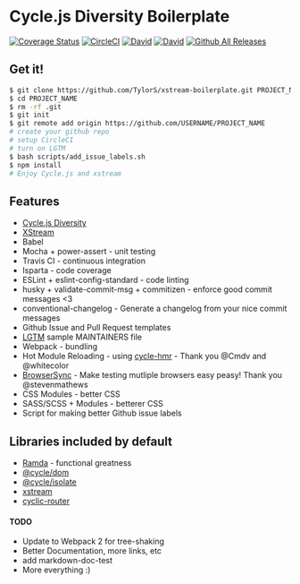 # Cycle.js Diversity Boilerplate
[![Coverage Status](https://coveralls.io/repos/github/TylorS/xstream-boilerplate/badge.svg?branch=master)](https://coveralls.io/github/TylorS/xstream-boilerplate?branch=master)
[![CircleCI](https://img.shields.io/circleci/project/TylorS/xstream-boilerplate.svg?maxAge=2592000)]()
[![David](https://img.shields.io/david/TylorS/xstream-boilerplate.svg?maxAge=2592000)]()
[![David](https://img.shields.io/david/dev/TylorS/xstream-boilerplate.svg?maxAge=2592000)]()
[![Github All Releases](https://img.shields.io/github/downloads/TylorS/xstream-boilerplate/total.svg?maxAge=2592000)]()

## Get it!

```bash
$ git clone https://github.com/TylorS/xstream-boilerplate.git PROJECT_NAME
$ cd PROJECT_NAME
$ rm -rf .git
$ git init
$ git remote add origin https://github.com/USERNAME/PROJECT_NAME
# create your github repo
# setup CircleCI
# turn on LGTM
$ bash scripts/add_issue_labels.sh
$ npm install
# Enjoy Cycle.js and xstream
```


## Features

- [Cycle.js Diversity](https://github.com/cyclejs)
- [XStream](https://github.com/staltz/xstream)
- Babel
- Mocha + power-assert - unit testing
- Travis CI - continuous integration
- Isparta - code coverage
- ESLint + eslint-config-standard - code linting
- husky + validate-commit-msg + commitizen  - enforce good commit messages <3
- conventional-changelog - Generate a changelog from your nice commit messages
- Github Issue and Pull Request templates
- [LGTM](https://lgtm.co) sample MAINTAINERS file
- Webpack - bundling
- Hot Module Reloading - using [cycle-hmr](https://whitecolor/cycle-hmr) - Thank you @Cmdv and @whitecolor
- [BrowserSync](https://browsersync.io/) - Make testing mutliple browsers easy peasy! Thank you @stevenmathews
- CSS Modules - better CSS
- SASS/SCSS + Modules - betterer CSS
- Script for making better Github issue labels

## Libraries included by default

- [Ramda](http://ramdajs.com/) - functional greatness
- [@cycle/dom](https://github.com/cyclejs/dom)
- [@cycle/isolate](https://github.com/cyclejs/isolate)
- [xstream](https://github.com/staltz/xstream)
- [cyclic-router](https://github.com/TylorS/cyclic-router)

#### TODO

- Update to Webpack 2 for tree-shaking
- Better Documentation, more links, etc
- add markdown-doc-test
- More everything :)
